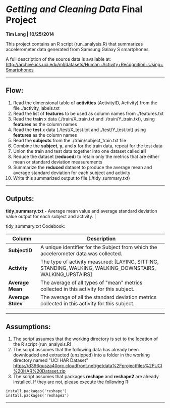 *Getting and Cleaning Data* Final Project
========================================================
**Tim Long | 10/25/2014**

This project contains an R script (run_analysis.R) that summarizes accelerometer data generated from Samsung Galaxy S smartphones.  


A full description of the source data is available at: 
http://archive.ics.uci.edu/ml/datasets/Human+Activity+Recognition+Using+Smartphones

************
Flow:
-----
1. Read the dimensional table of **activities** (ActivityID, Activity) from the file ./activity_labels.txt
2. Read the list of **features** to be used as column names from ./features.txt
3. Read the **train** x data (./train/X_train.txt and ./train/Y_train.txt), using **features** as the column names
4. Read the **test** x data (./test/X_test.txt and ./test/Y_test.txt) using **features** as the column names
5. Read the **subjects** from the ./train/subject_train.txt file
6. Combine the **subject**, **y**, and **x** for the train data, repeat for the test data
7. Union the train and test data together into one dataset called **all**
8. Reduce the dataset (**reduced**) to retain only the metrics that are either mean or standard deviation measurements
9. Summarize the **reduced** dataset to produce the average mean and average standard deviation for each subject and activity
10. Write this summarized output to file (./tidy_summary.txt)

************

Outputs:
----
**tidy_summary.txt** - Average mean value and average standard deviation value output for each subject and activity. |

tidy_summary.txt Codebook:

| Column              |  Description                                                                                              |
|---------------------|-----------------------------------------------------------------------------------------------------------|
| **SubjectID**       | A unique identifier for the Subject from which the accelerometer data was collected.                      |
| **Activity**        | The type of activity measured: [LAYING, SITTING, STANDING, WALKING, WALKING_DOWNSTAIRS, WALKING_UPSTAIRS] |
| **Average Mean**    | The average of all types of "mean" metrics collected in this activity for this subject.                   |
| **Average Stdev**   | The average of all the standard deviation metrics collected in this activity for this subject.            |


************

Assumptions:
------------------------
1.  The script assumes that the working directory is set to the location of the R script (run_analysis.R)
2.  The script assumes that the following data has already been downloaded and extracted (unzipped) into a folder in the working directory named "UCI HAR Dataset"
https://d396qusza40orc.cloudfront.net/getdata%2Fprojectfiles%2FUCI%20HAR%20Dataset.zip 
3.  The script assumes that packages **reshape** and **reshape2** are already installed.  If they are not, please execute the following R:

```{r}
install.packages('reshape')
install.packages('reshape2')
```
************